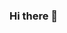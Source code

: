 ### Hi there 👋

<!--
**CenkAk/CenkAk** is a ✨ _special_ ✨ repository because its `README.md` (this file) appears on your GitHub profile.

Here are some ideas to get you started:

- 🌱 I’m currently learning C# and Python
- 🤔 I’m looking for help with internship
- 📫 How to reach me: cenkakcadogan@gmail.com
- 😄 Pronouns: he/him
-->
